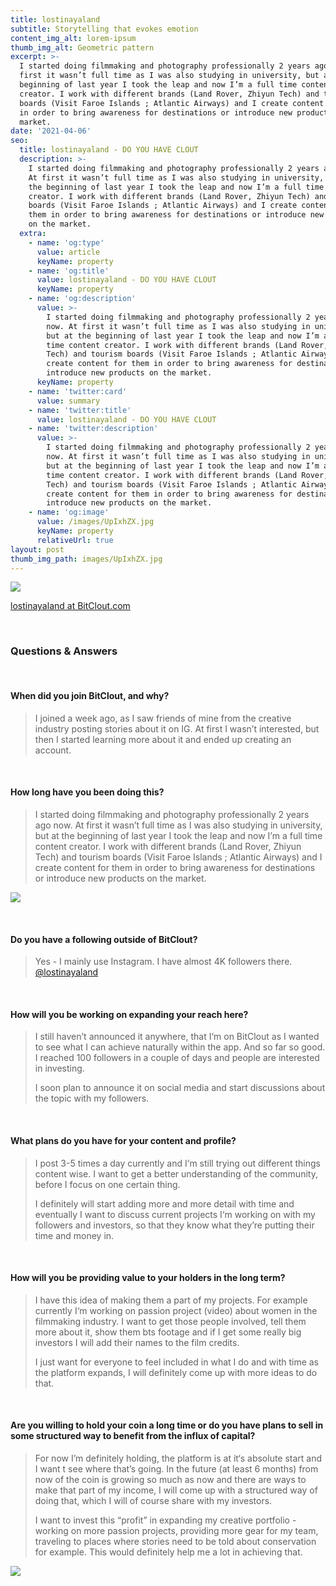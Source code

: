```yaml
---
title: lostinayaland
subtitle: Storytelling that evokes emotion
content_img_alt: lorem-ipsum
thumb_img_alt: Geometric pattern
excerpt: >-
  I started doing filmmaking and photography professionally 2 years ago now. At
  first it wasn’t full time as I was also studying in university, but at the
  beginning of last year I took the leap and now I’m a full time content
  creator. I work with different brands (Land Rover, Zhiyun Tech) and tourism
  boards (Visit Faroe Islands ; Atlantic Airways) and I create content for them
  in order to bring awareness for destinations or introduce new products on the
  market.
date: '2021-04-06'
seo:
  title: lostinayaland - DO YOU HAVE CLOUT
  description: >-
    I started doing filmmaking and photography professionally 2 years ago now.
    At first it wasn’t full time as I was also studying in university, but at
    the beginning of last year I took the leap and now I’m a full time content
    creator. I work with different brands (Land Rover, Zhiyun Tech) and tourism
    boards (Visit Faroe Islands ; Atlantic Airways) and I create content for
    them in order to bring awareness for destinations or introduce new products
    on the market.
  extra:
    - name: 'og:type'
      value: article
      keyName: property
    - name: 'og:title'
      value: lostinayaland - DO YOU HAVE CLOUT
      keyName: property
    - name: 'og:description'
      value: >-
        I started doing filmmaking and photography professionally 2 years ago
        now. At first it wasn’t full time as I was also studying in university,
        but at the beginning of last year I took the leap and now I’m a full
        time content creator. I work with different brands (Land Rover, Zhiyun
        Tech) and tourism boards (Visit Faroe Islands ; Atlantic Airways) and I
        create content for them in order to bring awareness for destinations or
        introduce new products on the market.
      keyName: property
    - name: 'twitter:card'
      value: summary
    - name: 'twitter:title'
      value: lostinayaland - DO YOU HAVE CLOUT
    - name: 'twitter:description'
      value: >-
        I started doing filmmaking and photography professionally 2 years ago
        now. At first it wasn’t full time as I was also studying in university,
        but at the beginning of last year I took the leap and now I’m a full
        time content creator. I work with different brands (Land Rover, Zhiyun
        Tech) and tourism boards (Visit Faroe Islands ; Atlantic Airways) and I
        create content for them in order to bring awareness for destinations or
        introduce new products on the market.
    - name: 'og:image'
      value: /images/UpIxhZX.jpg
      keyName: property
      relativeUrl: true
layout: post
thumb_img_path: images/UpIxhZX.jpg
---
```

![](/images/UpIxhZX.jpg)

[lostinayaland at BitClout.com](https://bitclout.com/u/lostinayaland)

<br>

### Questions & Answers

<br>

#### When did you join BitClout, and why?

> I joined a week ago, as I saw friends of mine from the creative industry posting stories about it on IG. At first I wasn’t interested, but then I started learning more about it and ended up creating an account.

<br>

#### How long have you been doing this?

> I started doing filmmaking and photography professionally 2 years ago now. At first it wasn’t full time as I was also studying in university, but at the beginning of last year I took the leap and now I’m a full time content creator. I work with different brands (Land Rover, Zhiyun Tech) and tourism boards (Visit Faroe Islands ; Atlantic Airways) and I create content for them in order to bring awareness for destinations or introduce new products on the market.

![](/images/x6iDuaw.jpg)

<br>

#### Do you have a following outside of BitClout?

> Yes - I mainly use Instagram. I have almost 4K followers there. [@lostinayaland](https://instagram.com/lostinayaland)

<br>

#### How will you be working on expanding your reach here?

> I still haven’t announced it anywhere, that I‘m on BitClout as I wanted to see what I can achieve naturally within the app. And so far so good. I reached 100 followers in a couple of days and people are interested in investing.
>
> I soon plan to announce it on social media and start discussions about the topic with my followers.

<br>

#### What plans do you have for your content and profile?

> I post 3-5 times a day currently and I‘m still trying out different things content wise. I want to get a better understanding of the community, before I focus on one certain thing.
>
> I definitely will start adding more and more detail with time and eventually I want to discuss current projects I‘m working on with my followers and investors, so that they know what they’re putting their time and money in.



<br>

#### How will you be providing value to your holders in the long term?

> I have this idea of making them a part of my projects. For example currently I‘m working on passion project (video) about women in the filmmaking industry. I want to get those people involved, tell them more about it, show them bts footage and if I get some really big investors I will add their names to the film credits.
>
> I just want for everyone to feel included in what I do and with time as the platform expands, I will definitely come up with more ideas to do that.

<br>

#### Are you willing to hold your coin a long time or do you have plans to sell in some structured way to benefit from the influx of capital?

> For now I’m definitely holding, the platform is at it‘s absolute start and I want t see where that’s going. In the future (at least 6 months) from now of the coin is growing so much as now and there are ways to make that part of my income, I will come up with a structured way of doing that, which I will of course share with my investors.
>
> I want to invest this “profit” in expanding my creative portfolio - working on more passion projects, providing more gear for my team, traveling to places where stories need to be told about conservation for example. This would definitely help me a lot in achieving that.

![](/images/DbLo2ei.jpg)